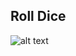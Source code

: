 ## Roll Dice


![alt text](https://github.com/joshstovall/MaxMSP-Patches/blob/master/Roll-Dice/roll-dice-patch.png?raw=true)
